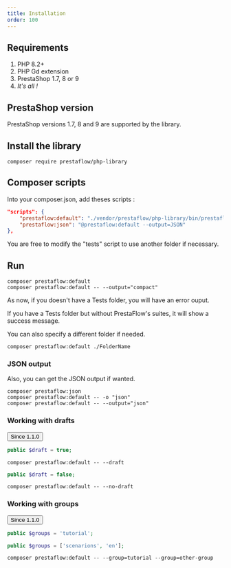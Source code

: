```yaml
---
title: Installation
order: 100
---
```


## Requirements

1. PHP 8.2+
2. PHP Gd extension
3. PrestaShop 1.7, 8 or 9
4. *It's all !*

## PrestaShop version

PrestaShop versions 1.7, 8 and 9 are supported by the library.

## Install the library

```shell
composer require prestaflow/php-library
```

## Composer scripts

Into your composer.json, add theses scripts :

``` json
"scripts": {
    "prestaflow:default": "./vendor/prestaflow/php-library/bin/prestaflow run",
    "prestaflow:json": "@prestaflow:default --output=JSON"
},
```

You are free to modify the "tests" script to use another folder if necessary.

## Run

```shell
composer prestaflow:default
composer prestaflow:default -- --output="compact"
```

As now, if you doesn't have a Tests folder, you will have an error ouput.

If you have a Tests folder but without PrestaFlow's suites, it will show a success message.

You can also specify a different folder if needed.

```shell
composer prestaflow:default ./FolderName
```

### JSON output

Also, you can get the JSON output if wanted.

```shell
composer prestaflow:json
composer prestaflow:default -- -o "json"
composer prestaflow:default -- --output="json"
```

### Working with drafts

<!-- Since -->
<div class="flex items-center gap-4">
  <div class="relative inline-flex">
    <button class="rounded-md bg-slate-800 py-2 px-4 border border-transparent text-center text-sm text-white transition-all shadow-md hover:shadow-lg focus:bg-slate-700 focus:shadow-none active:bg-slate-700 hover:bg-slate-700 active:shadow-none disabled:pointer-events-none disabled:opacity-50 disabled:shadow-none" type="button">
      Since 1.1.0
    </button>
    <span class="absolute top-0.5 left-0.5 grid min-h-[12px] min-w-[12px] -translate-x-2/4 -translate-y-2/4 place-items-center rounded-full bg-purple-600 py-1 px-1 text-xs font-medium leading-none text-white content-['']"></span>
  </div>
</div>
<!-- / Since -->

```php
public $draft = true;
```

```shell
composer prestaflow:default -- --draft
```

```php
public $draft = false;
```

```shell
composer prestaflow:default -- --no-draft
```

### Working with groups

<!-- Since -->
<div class="flex items-center gap-4">
  <div class="relative inline-flex">
    <button class="rounded-md bg-slate-800 py-2 px-4 border border-transparent text-center text-sm text-white transition-all shadow-md hover:shadow-lg focus:bg-slate-700 focus:shadow-none active:bg-slate-700 hover:bg-slate-700 active:shadow-none disabled:pointer-events-none disabled:opacity-50 disabled:shadow-none" type="button">
      Since 1.1.0
    </button>
    <span class="absolute top-0.5 left-0.5 grid min-h-[12px] min-w-[12px] -translate-x-2/4 -translate-y-2/4 place-items-center rounded-full bg-purple-600 py-1 px-1 text-xs font-medium leading-none text-white content-['']"></span>
  </div>
</div>
<!-- / Since -->

```php
public $groups = 'tutorial';
```

```php
public $groups = ['scenarions', 'en'];
```

```shell
composer prestaflow:default -- --group=tutorial --group=other-group
```
